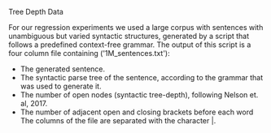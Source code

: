 Tree Depth Data

For our regression experiments we used a large corpus with sentences with unambiguous but varied syntactic structures, generated by a script that follows a predefined context-free grammar.
The output of this script is a four column file containing ('1M_sentences.txt'):
- The generated sentence.
- The syntactic parse tree of the sentence, according to the grammar that was used to generate it.
- The number of open nodes (syntactic tree-depth), following Nelson et. al, 2017.
- The number of adjacent open and closing brackets before each word
The columns of the file are separated with the character |.
